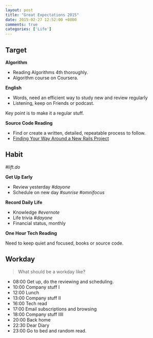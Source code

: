 ```yaml
---
layout: post
title: "Great Expectations 2015"
date: 2015-02-27 12:52:00 +0800
comments: true
categories: ['Life']
---
```


## Target

**Algorithm**

+ Reading Algorithms 4th thoroughly.
+ Algorithm course on Coursera.

**English**

+ Words, need an efficient way to study new and review regularly
+ Listening, keep on Friends or podcast.

Key point is to make it a regular stuff.

**Source Code Reading**

+ Find or create a written, detailed, repeatable process to follow.
+ [Finding Your Way Around a New Rails Project](http://www.justinweiss.com/blog/2015/02/03/finding-your-way-around-a-new-rails-project/?utm_source=Weissblog+Subscribers&utm_campaign=80c8a475a1-The_best_way_to_fight_being_overwhelmed2_5_2015&utm_medium=email&utm_term=0_2494b7d197-80c8a475a1-120246897)


## Habit

*\#lift.do*

**Get Up Early**

- Review yesterday *#dayone*
- Schedule on new day *#sunrise* *#omnifocus*

**Record Daily Life**

- Knowledge *#evernote*
- Life trivia *#dayone*
- Financial status, monthly

**One Hour Tech Reading**

Need to keep quiet and focused, books or source code.

## Workday

> What should be a workday like?

+ 08:00 Get up, do the reviewing and scheduling.
+ 10:00 Company stuff I
+ 12:00 Lunch
+ 13:00 Company stuff II
+ 16:00 Tech read
+ 17:00 Email subscriptions and browsing 
+ 18:00 Company stuff IIII
+ 20:00 Back home
+ 22:30 Dear Diary
+ 23:00 Go to bed and random read.



